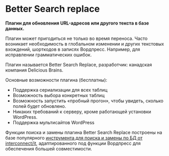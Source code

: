 # Better Search replace

**Плагин для обновления URL-адресов или другого текста в базе данных.**

Плагин может пригодиться не только во время переноса. Часто возникает необходимость в глобальном изменении 
и других текстовых вхождений, шорткодов в записях Вордпресс. Например, для исправлении грамматических ошибок.

Плагин называется Better Search Replace, разработчик: канадская компания Delicious Brains.

Основные возможности плагина (бесплатны):
- Поддержка сериализации для всех таблиц
- Возможность выбора конкретных таблиц
- Возможность запустить «пробный прогон», чтобы увидеть, сколько полей будет обновлено.
- Никаких требований к серверу, кроме работающей установки WordPress.
- Поддержка мультисайтов WordPress

Функции поиска и замены плагина Better Search Replace построены на базе популярного [инструмента 
для поиска и замены по БД от interconnect/it](https://interconnectit.com/search-and-replace-for-wordpress-databases/), 
адаптированного под функции Вордпресс для обеспечения большей совместимости.
